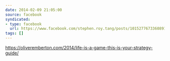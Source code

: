 ```yaml
---
date: 2014-02-09 21:05:00
source: facebook
syndicated:
- type: facebook
  url: https://www.facebook.com/stephen.roy.tang/posts/10152776733608912
tags: []
---
```


https://oliveremberton.com/2014/life-is-a-game-this-is-your-strategy-guide/